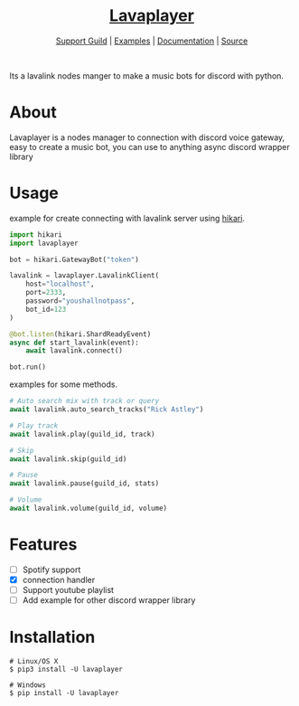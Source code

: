 <h1 align="center">
    <b>
        <a href="https://github.com/HazemMeqdad/lavaplayer">
            Lavaplayer
        </a>
    </b>
</h1>


<p align="center">
    <a href="https://discord.gg/VcWRRphVQB">Support Guild</a> |
    <a href="https://github.com/HazemMeqdad/lavaplayer/tree/main/examples">Examples</a> |
    <a href="https://lavaplayer.readthedocs.io/en/latest/">Documentation</a> |
    <a href="https://github.com/HazemMeqdad/lavaplayer">Source</a>
</p>

<br>

Its a lavalink nodes manger to make a music bots for discord with python.


# About

Lavaplayer is a nodes manager to connection with discord voice gateway, easy to create a music bot, you can use to anything async discord wrapper library

# Usage

example for create connecting with lavalink server using [hikari](https://github.com/hikari-py/hikari).

```python
import hikari
import lavaplayer

bot = hikari.GatewayBot("token")

lavalink = lavaplayer.LavalinkClient(
    host="localhost",
    port=2333,
    password="youshallnotpass",
    bot_id=123
)

@bot.listen(hikari.ShardReadyEvent)
async def start_lavalink(event):
    await lavalink.connect()

bot.run()
```

examples for some methods.
```python
# Auto search mix with track or query
await lavalink.auto_search_tracks("Rick Astley")

# Play track
await lavalink.play(guild_id, track)

# Skip
await lavalink.skip(guild_id)

# Pause
await lavalink.pause(guild_id, stats)

# Volume
await lavalink.volume(guild_id, volume)
```

# Features

- [ ] Spotify support
- [x] connection handler
- [ ] Support youtube playlist
- [ ] Add example for other discord wrapper library

# Installation

```shell
# Linux/OS X
$ pip3 install -U lavaplayer

# Windows
$ pip install -U lavaplayer
```



